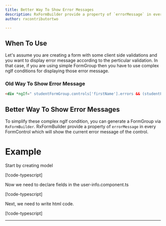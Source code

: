 ```yaml
---
title: Better Way To Show Error Messages 
description: RxFormBuilder provide a property of `errorMessage` in every FormControl which will show the current error message of the control.
author: rxcontributortwo

---
```


## When To Use
Let's assume you are creating a form with some client side validations and you want to display error message according to the perticular validation. In that case, if you are using simple FormGroup then you have to use complex ngIf conditions for displaying those error message. 
 
### Old Way To Show Error Message
```html
<div *ngIf=" studentFormGroup.controls['firstName'].errors && (studentFormGroup.controls['firstName'].dirty || studentFormGroup.controls['firstName'].touched"></div>
```

## Better Way To Show Error Messages
To simplify these complex ngIf condition, you can generate a FormGroup via `RxFormBuilder`. RxFormBuilder provide a property of `errorMessage` in every FormControl which will show the current error message of the control. 


# Example

Start by creating model

[!code-typescript[](\app\betterWayToShowErrorMessage\better-way-to-show-error-message.model.ts)]

Now we need to declare fields in the user-info.component.ts

[!code-typescript[](\app\betterWayToShowErrorMessage\better-way-to-show-error-message.ts)]

Next, we need to write html code.

[!code-typescript[](\app\betterWayToShowErrorMessage\better-way-to-show-error-message.ts)]

***